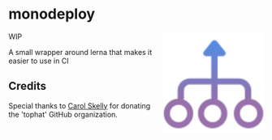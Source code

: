 # monodeploy

<span><img align="right" width="200" height="200" src="./monodeploy.svg" alt="monodeploy"></span>

WIP

A small wrapper around lerna that makes it easier to use in CI

## Credits

Special thanks to [Carol Skelly](https://github.com/iatek) for donating the 'tophat' GitHub organization.
